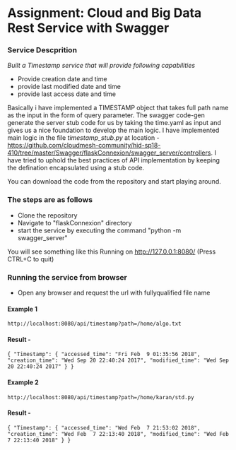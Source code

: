 # Assignment: Cloud and Big Data Rest Service with Swagger

### Service Descprition

*Built a Timestamp service that will provide following capabilities* 

* Provide creation date and time
* provide last modified date and time
* provide last access date and time

Basically i have implemented a TIMESTAMP object that takes full path name 
as the input in the form of query parameter.
The swagger code-gen generate the server stub code for us by taking the 
time.yaml as input and gives us a nice foundation to develop the main logic.
I have implemented main logic in the file *timestamp_stub.py*
at location - https://github.com/cloudmesh-community/hid-sp18-410/tree/master/Swagger/flaskConnexion/swagger_server/controllers. 
I have tried to uphold the best practices of API implementation by keeping 
the defination encapsulated using a stub code.

You can download the code from the repository and start playing around.

### The steps are as follows

* Clone the repository
* Navigate to "flaskConnexion" directory 
* start the service by executing the command "python -m swagger_server"

You will see something like this 
Running on http://127.0.0.1:8080/ (Press CTRL+C to quit)


### Running the service from browser

* Open any browser and request the url with fullyqualified file name

#### Example 1
	http://localhost:8080/api/timestamp?path=/home/algo.txt
#### Result - 

`{
  "Timestamp": {
    "accessed_time": "Fri Feb  9 01:35:56 2018",
    "creation_time": "Wed Sep 20 22:40:24 2017",
    "modified_time": "Wed Sep 20 22:40:24 2017"
  }
}`

#### Example 2
	
	http://localhost:8080/api/timestamp?path=/home/karan/std.py

#### Result -

`{
  "Timestamp": {
    "accessed_time": "Wed Feb  7 21:53:02 2018",
    "creation_time": "Wed Feb  7 22:13:40 2018",
    "modified_time": "Wed Feb  7 22:13:40 2018"
  }
}`
